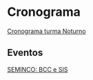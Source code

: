 # Cronograma

[SEMINCO: BCC e SIS]: <https://github.com/dalton-reis/dalton-reis/blob/main/_._/seminco.md> "SEMINCO: BCC e SIS"  
<!-- [Semana Acadêmica]: <https://github.com/dalton-reis/dalton-reis/blob/main/_._/semanaAcademica.md> "Semana Acadêmica"  -->
<!-- [Escola Regional de Engenharia de Software - ERES]: <https://eres-sbc-br.github.io/eres2022/> "Escola Regional de Engenharia de Software - ERES"  -->

<!-- [Cronograma turma Matutino](cg_cronograma_mat.pdf "Cronograma turma Matutino") -->  
[Cronograma turma Noturno](rv_cronograma_not.pdf "Cronograma turma Noturno")  

## Eventos

[SEMINCO: BCC e SIS]  
<!-- [Semana Acadêmica]  -->
<!-- [Escola Regional de Engenharia de Software - ERES]  -->
